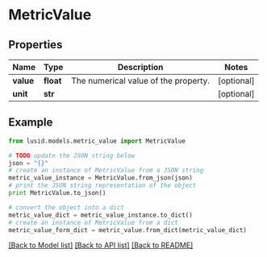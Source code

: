 # MetricValue


## Properties
Name | Type | Description | Notes
------------ | ------------- | ------------- | -------------
**value** | **float** | The numerical value of the property. | [optional] 
**unit** | **str** |  | [optional] 

## Example

```python
from lusid.models.metric_value import MetricValue

# TODO update the JSON string below
json = "{}"
# create an instance of MetricValue from a JSON string
metric_value_instance = MetricValue.from_json(json)
# print the JSON string representation of the object
print MetricValue.to_json()

# convert the object into a dict
metric_value_dict = metric_value_instance.to_dict()
# create an instance of MetricValue from a dict
metric_value_form_dict = metric_value.from_dict(metric_value_dict)
```
[[Back to Model list]](../README.md#documentation-for-models) [[Back to API list]](../README.md#documentation-for-api-endpoints) [[Back to README]](../README.md)



